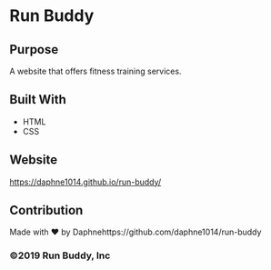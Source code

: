 # Run Buddy

## Purpose
A website that offers fitness training services.

## Built With
* HTML
* CSS

## Website
https://daphne1014.github.io/run-buddy/

## Contribution
Made with ❤️ by Daphnehttps://github.com/daphne1014/run-buddy
### ©️2019 Run Buddy, Inc 
